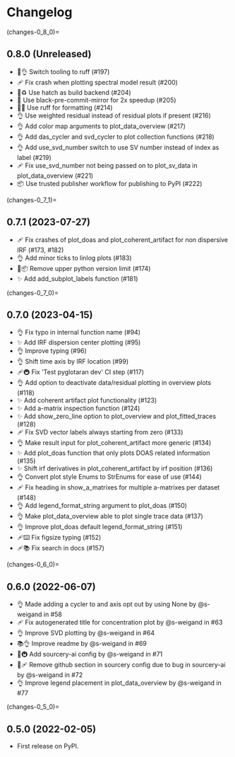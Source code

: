 # Changelog

(changes-0_8_0)=

## 0.8.0 (Unreleased)

- 🧰👌 Switch tooling to ruff (#197)
- 🩹 Fix crash when plotting spectral model result (#200)
- 👷♻️ Use hatch as build backend (#204)
- 🧰 Use black-pre-commit-mirror for 2x speedup (#205)
- 🧰🚀 Use ruff for formatting (#214)
- 👌 Use weighted residual instead of residual plots if present (#216)
- 👌 Add color map arguments to plot_data_overview (#217)
- 👌 Add das_cycler and svd_cycler to plot collection functions (#218)
- 👌 Add use_svd_number switch to use SV number instead of index as label (#219)
- 🩹 Fix use_svd_number not being passed on to plot_sv_data in plot_data_overview (#221)
- 📦 Use trusted publisher workflow for publishing to PyPI (#222)

(changes-0_7_1)=

## 0.7.1 (2023-07-27)

- 🩹 Fix crashes of plot_doas and plot_coherent_artifact for non dispersive IRF (#173, #182)
- 👌 Add minor ticks to linlog plots (#183)
- 🚧📦 Remove upper python version limit (#174)
- ✨ Add add_subplot_labels function (#181)

(changes-0_7_0)=

## 0.7.0 (2023-04-15)

- 👌 Fix typo in internal function name (#94)
- ✨ Add IRF dispersion center plotting (#95)
- 👌 Improve typing (#96)
- 👌 Shift time axis by IRF location (#99)
- 🩹🚇 Fix 'Test pyglotaran dev' CI step (#117)
- 👌 Add option to deactivate data/residual plotting in overview plots (#118)
- ✨ Add coherent artifact plot functionality (#123)
- ✨ Add a-matrix inspection function (#124)
- ✨ Add show_zero_line option to plot_overview and plot_fitted_traces (#128)
- 🩹 Fix SVD vector labels always starting from zero (#133)
- 👌 Make result input for plot_coherent_artifact more generic (#134)
- ✨ Add plot_doas function that only plots DOAS related information (#135)
- ✨ Shift irf derivatives in plot_coherent_artifact by irf position (#136)
- 👌 Convert plot style Enums to StrEnums for ease of use (#144)
- 🩹 Fix heading in show_a_matrixes for multiple a-matrixes per dataset (#148)
- 👌 Add legend_format_string argument to plot_doas (#150)
- 👌 Make plot_data_overview able to plot single trace data (#137)
- 👌 Improve plot_doas default legend_format_string (#151)
- 🩹⌨️ Fix figsize typing (#152)
- 🩹📚 Fix search in docs (#157)

(changes-0_6_0)=

## 0.6.0 (2022-06-07)

- 👌 Made adding a cycler to and axis opt out by using None by @s-weigand in #58
- 🩹 Fix autogenerated title for concentration plot by @s-weigand in #63
- 👌 Improve SVD plotting by @s-weigand in #64
- 📚👌 Improve readme by @s-weigand in #69
- 🔧🚇 Add sourcery-ai config by @s-weigand in #71
- 🔧🩹 Remove github section in sourcery config due to bug in sourcery-ai by @s-weigand in #72
- 👌 Improve legend placement in plot_data_overview by @s-weigand in #77

(changes-0_5_0)=

## 0.5.0 (2022-02-05)

- First release on PyPI.

